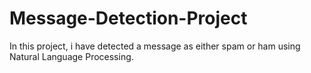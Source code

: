 # Message-Detection-Project
In this project, i have detected a message as either spam or ham using Natural Language Processing.
